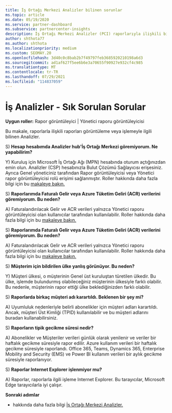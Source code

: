 ```yaml
---
title: İş Ortağı Merkezi Analizler bilinen sorunlar
ms.topic: article
ms.date: 05/19/2020
ms.service: partner-dashboard
ms.subservice: partnercenter-insights
description: İş Ortağı Merkezi Analizler (PCI) raporlarıyla ilişkili bilinen sorunlar hakkında bilgi edinebilirsiniz. Bilgiler bilinen işleme sorunlarını veya raporlama sınırlamalarını içerebilir.
author: shthota77
ms.author: shthota
ms.localizationpriority: medium
ms.custom: SEOMAY.20
ms.openlocfilehash: 3d40c0c8bab2b7f49797feb3685920210198a6d3
ms.sourcegitcommit: ad1af627f5ee6b6e3a70655f90927e932cf4c985
ms.translationtype: MT
ms.contentlocale: tr-TR
ms.lasthandoff: 07/29/2021
ms.locfileid: "114837059"
---
```

# <a name="partner-insights--frequently-asked-questions"></a>İş Analizler - Sık Sorulan Sorular

**Uygun roller:** Rapor görüntüleyici | Yönetici raporu görüntüleyicisi

Bu makale, raporlarla ilişkili raporları görüntüleme veya işlemeyle ilgili bilinen Analizler.

S) **Hesap hesabımda Analizler hub'İş Ortağı Merkezi göremiyorum. Ne yapabilirim?**

Y) Kuruluş için Microsoft İş Ortağı Ağı (MPN) hesabında oturum açtığınızdan emin olun. Analizler (CSP) hesabınızla Bulut Çözümü Sağlayıcısı erişesiniz. Ayrıca Genel yöneticiniz tarafından Rapor görüntüleyicisi veya Yönetici rapor görüntüleyicisi rolü erişimi sağlanmıştır.  Roller hakkında daha fazla bilgi için bu [makaleye bakın.](./insights-roles.md)

S) **Raporlarımda Faturalı Gelir veya Azure Tüketim Geliri (ACR) verilerini göremiyorum. Bu neden?**

A) Faturalandırılacak Gelir ve ACR verileri yalnızca Yönetici raporu görüntüleyicisi olan kullanıcılar tarafından kullanılabilir.  Roller hakkında daha fazla bilgi için bu [makaleye bakın.](./insights-roles.md)

S) **Raporlarımda Faturalı Gelir veya Azure Tüketim Geliri (ACR) verilerini göremiyorum. Bu neden?**

A) Faturalandırılacak Gelir ve ACR verileri yalnızca Yönetici raporu görüntüleyicisi olan kullanıcılar tarafından kullanılabilir. Roller hakkında daha fazla bilgi için bu [makaleye bakın.](./insights-roles.md)

S) **Müşterim için bildirilen ülke yanlış görünüyor. Bu neden?**

Y) Müşteri ülkesi, o müşterinin Genel üst kuruluştan türetilen ülkedir. Bu ülke, işlemde bulundurmış olabileceğiniz müşterinin ülkesiyle farklı olabilir. Bu nedenle, müşterinin rapor ettiği ülke beklediğinizden farklı olabilir.

S) **Raporlarda birkaç müşteri adı karartıldı. Beklenen bir şey mi?**

A) Uyumluluk nedenleriyle belirli abonelikler için müşteri adları karartıldı. Ancak, müşteri Üst Kimliği (TPID) kullanılabilir ve bu müşteri adlarını buradan kullanabilirsiniz.

S) **Raporların tipik gecikme süresi nedir?**

A) Abonelikler ve Müşteriler verileri günlük olarak yenilenir ve veriler bir haftalık gecikme süresiyle rapor edilir. Azure kullanım verileri bir haftalık gecikme süresiyle raporlandı. Office 365, Teams, Dynamics 365, Enterprise Mobility and Security (EMS) ve Power BI kullanım verileri bir aylık gecikme süresiyle raporlanıyor.

S) **Raporlar Internet Explorer işlenmiyor mu?**

A) Raporlar, raporlarla ilgili işleme Internet Explorer. Bu tarayıcılar, Microsoft Edge tarayıcılarla iyi çalışır.

**Sonraki adımlar**

- hakkında daha fazla bilgi [İş Ortağı Merkezi Analizler.](partner-center-insights.md)
